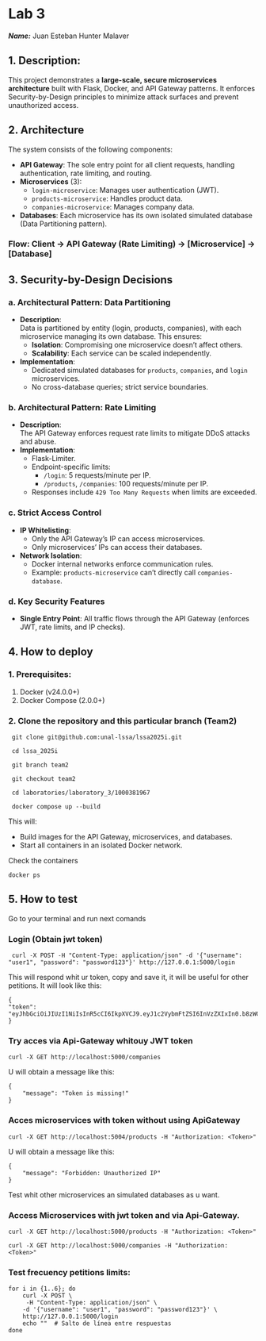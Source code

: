 # Lab 3
***Name:*** Juan Esteban Hunter Malaver
## 1. Description: 
This project demonstrates a **large-scale, secure microservices architecture** built with Flask, Docker, and API Gateway patterns. It enforces Security-by-Design principles to minimize attack surfaces and prevent unauthorized access.

## 2. Architecture
The system consists of the following components:
- **API Gateway**: The sole entry point for all client requests, handling authentication, rate limiting, and routing.
- **Microservices** (3):
  - `login-microservice`: Manages user authentication (JWT).
  - `products-microservice`: Handles product data.
  - `companies-microservice`: Manages company data.
- **Databases**: Each microservice has its own isolated simulated database (Data Partitioning pattern).
### Flow: Client → API Gateway (Rate Limiting) → [Microservice] → [Database]

## 3. Security-by-Design Decisions
### a. Architectural Pattern: Data Partitioning
- **Description**:  
  Data is partitioned by entity (login, products, companies), with each microservice managing its own database. This ensures:
  - **Isolation**: Compromising one microservice doesn’t affect others.
  - **Scalability**: Each service can be scaled independently.
- **Implementation**:  
  - Dedicated simulated databases for `products`, `companies`, and `login` microservices.
  - No cross-database queries; strict service boundaries.

### b. Architectural Pattern: Rate Limiting
- **Description**:  
  The API Gateway enforces request rate limits to mitigate DDoS attacks and abuse.
- **Implementation**:  
  - Flask-Limiter.
  - Endpoint-specific limits:
    - `/login`: 5 requests/minute per IP.
    - `/products`, `/companies`: 100 requests/minute per IP.
  - Responses include `429 Too Many Requests` when limits are exceeded.

### c. Strict Access Control
- **IP Whitelisting**:  
  - Only the API Gateway’s IP can access microservices.
  - Only microservices’ IPs can access their databases.
- **Network Isolation**:  
  - Docker internal networks enforce communication rules.
  - Example: `products-microservice` can’t directly call `companies-database`.

### d. Key Security Features
- **Single Entry Point**: All traffic flows through the API Gateway (enforces JWT, rate limits, and IP checks).

## 4. How to deploy
### 1. Prerequisites:
1. Docker (v24.0.0+)
2. Docker Compose (2.0.0+)
### 2. Clone the repository and this particular branch (Team2)
     git clone git@github.com:unal-lssa/lssa2025i.git 

     cd lssa_2025i

     git branch team2

     git checkout team2

     cd laboratories/laboratory_3/1000381967

     docker compose up --build

This will:

* Build images for the API Gateway, microservices, and databases.
* Start all containers in an isolated Docker network.

Check the containers

    docker ps

## 5. How to test
Go to your terminal and run next comands

### Login (Obtain jwt token)

     curl -X POST -H "Content-Type: application/json" -d '{"username": "user1", "password": "password123"}' http://127.0.0.1:5000/login

This will respond whit ur token, copy and save it, it will be useful for other petitions. It will look like this:

    {
    "token": "eyJhbGciOiJIUzI1NiIsInR5cCI6IkpXVCJ9.eyJ1c2VybmFtZSI6InVzZXIxIn0.b8zWC_EEAbaYmdIkEbKeNeptteAlJSKFAS223Gk"
    }

### Try acces via Api-Gateway whitouy JWT token
    curl -X GET http://localhost:5000/companies

U will obtain a message like this:

    { 
        "message": "Token is missing!" 
    }

### Acces microservices with token without using ApiGateway

    curl -X GET http://localhost:5004/products -H "Authorization: <Token>"

U will obtain a message like this:

    {
        "message": "Forbidden: Unauthorized IP"
    }
Test whit other microservices an simulated databases as u want.

### Access Microservices with jwt token and via Api-Gateway.

    curl -X GET http://localhost:5000/products -H "Authorization: <Token>"

    curl -X GET http://localhost:5000/companies -H "Authorization: <Token>"

### Test frecuency petitions limits:

    for i in {1..6}; do 
        curl -X POST \
         -H "Content-Type: application/json" \
        -d '{"username": "user1", "password": "password123"}' \
        http://127.0.0.1:5000/login
        echo ""  # Salto de línea entre respuestas
    done

    